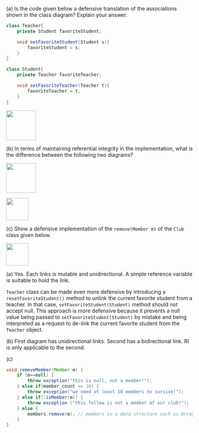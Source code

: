 <panel header=":lock::key: Is the code defensive? `Teacher` and `Student`">
<question has-input="true">

(a) Is the code given below a defensive translation of the associations shown in the class diagram? Explain your answer.

```java
class Teacher{
    private Student favoriteStudent;

    void setFavoriteStudent(Student s){
        favoriteStudent = s;
    }
}
```

```java
class Student{
    private Teacher favoriteTeacher;

    void setFavoriteTeacher(Teacher t){
        favoriteTeacher = t;
    }
}
```

<img src="{{baseUrl}}/errorHandling/defensiveProgramming/referentialIntegrity/images/teacherStudent.png" height="80" />
<p/>

(b) In terms of maintaining referential integrity in the implementation, what is the difference between the following two diagrams?  

<img src="{{baseUrl}}/errorHandling/defensiveProgramming/referentialIntegrity/images/teacherStudent.png" height="80" />
<p/>
<img src="{{baseUrl}}/errorHandling/defensiveProgramming/referentialIntegrity/images/manWomanAssoc.png" height="60" />
<p/>

(c) Show a defensive implementation of the `remove(Member m)` of the `Club` class given below.

<img src="{{baseUrl}}/errorHandling/defensiveProgramming/referentialIntegrity/images/clubMember.png" height="60" />
<p/>

<div slot="answer">

(a) Yes. Each links is mutable and unidirectional. A simple reference variable is suitable to hold the link.

`Teacher` class can be made even more defensive by introducing a `resetFavoriteStudent()` method to unlink the current favorite student from a teacher. In that case, `setFavoriteStudent(Student)` method should not accept null. This approach is more defensive because it prevents a null value being passed to `setFavoriteStudent(Student)` by mistake and being interpreted as a request to de-link the current favorite student from the `Teacher` object.

(b) First diagram has unidirectional links. Second has a bidirectional link. RI is only applicable to the second.

(c)
```java
void removeMember(Member m) {
    if (m==null) {
        throw exception("this is null, not a member!");
    } else if(member_count == 10) {
        throw exception("we need at least 10 members to survive!");
    } else if(!isMember(m)) {
        throw exception ("this fellow is not a member of our club!");
    } else {
        members.remove(m); // members is a data structure such as ArrayList
    }
}
```

</div>
</question>
</panel>

